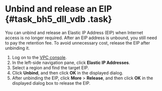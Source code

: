 # Unbind and release an EIP {#task_bh5_dll_vdb .task}

You can unbind and release an Elastic IP Address \(EIP\) when Internet access is no longer required. After an EIP address is unbound, you still need to pay the retention fee. To avoid unnecessary cost, release the EIP after unbinding it.

1.  Log on to the [VPC console](https://partners-intl.console.aliyun.com/#/vpc). 
2.  In the left-side navigation pane, click **Elastic IP Addresses**. 
3.  Select a region and find the target EIP. 
4.  Click **Unbind**, and then click **OK** in the displayed dialog. 
5.  After unbinding the EIP, click **More** \> **Release**, and then click **OK** in the displayed dialog box to release the EIP. 

